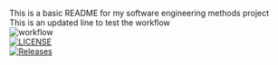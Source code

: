 This is a basic README for my software engineering methods project  
This is an updated line to test the workflow  
![workflow](https://github.com/Maxk9994/SEMNEW/actions/workflows/main.yml/badge.svg)  
[![LICENSE](https://img.shields.io/github/license/Maxk9994/SEMNEW.svg?style=flat-square)](https://github.com/Maxk9994/SEMNEW/master/LICENSE)  
[![Releases](https://img.shields.io/github/release/Maxk9994/SEMNEW/all.svg?style=flat-square)](https://github.com/Maxk9994/SEMNEW/releases)